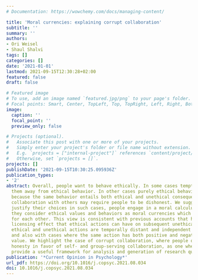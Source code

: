 ```yaml
---
# Documentation: https://wowchemy.com/docs/managing-content/

title: 'Moral currencies: explaining corrupt collaboration'
subtitle: ''
summary: ''
authors:
- Ori Weisel
- Shaul Shalvi
tags: []
categories: []
date: '2021-01-01'
lastmod: 2021-09-15T12:30:28+02:00
featured: false
draft: false

# Featured image
# To use, add an image named `featured.jpg/png` to your page's folder.
# Focal points: Smart, Center, TopLeft, Top, TopRight, Left, Right, BottomLeft, Bottom, BottomRight.
image:
  caption: ''
  focal_point: ''
  preview_only: false

# Projects (optional).
#   Associate this post with one or more of your projects.
#   Simply enter your project's folder or file name without extension.
#   E.g. `projects = ["internal-project"]` references `content/project/deep-learning/index.md`.
#   Otherwise, set `projects = []`.
projects: []
publishDate: '2021-09-15T10:30:25.095936Z'
publication_types:
- '2'
abstract: Overall, people want to behave ethically. In some cases temptation steers
  them away from ethical behavior. In other cases purely ethical behavior is not possible,
  because the same behavior entails both ethical and unethical consequences. For example,
  collaboration with others may require people to be dishonest. We suggest that to
  justify their choices in such cases, people engage in a moral calculus in which
  they consider ethical values and behaviors as moral currencies which can be traded
  for each other. This view is consistent with previous accounts that highlight the
  licensing effect that ethical actions can have on subsequent unethical actions when
  ethical and unethical actions are temporally distant and independent from each other,
  and also with cases where the same action has both positive and negative ethical
  value. We highlight the case of corrupt collaboration, where people often forgo
  honesty in favor of self- and group-serving collaboration, as one where moral currencies
  provide a useful framework for analysis and generation of research questions.
publication: '*Current Opinion in Psychology*'
url_pdf: https://doi.org/10.1016/j.copsyc.2021.08.034
doi: 10.1016/j.copsyc.2021.08.034
---
```

